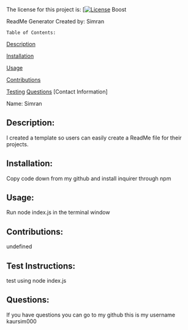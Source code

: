 
The license for this project is: [[![License](https://img.shields.io/badge/License-Boost%201.0-lightblue.svg)](https://www.boost.org/LICENSE_1_0.txt) Boost 
 
ReadMe Generator
Created by: Simran 

    Table of Contents: 
 
[Description](#Description) 

[Installation](#Installation) 

[Usage](#Usage) 

[Contributions](#Contributions) 

[Testing](#Test)
[Questions](#Questions)
[Contact Information] 
 
 
 
 
 
Name: Simran 
 
 
## Description: 
I created a template so users can easily create a ReadMe file for their projects. 
 
 
## Installation:
 Copy code down from my github and install inquirer through npm 
 
 
## Usage:
 Run node index.js in the terminal window 
 

## Contributions: 
undefined 
 

## Test Instructions: 
test using node index.js 
 
 
## Questions: 
If you have questions you can go to my github this is my username kaursim000